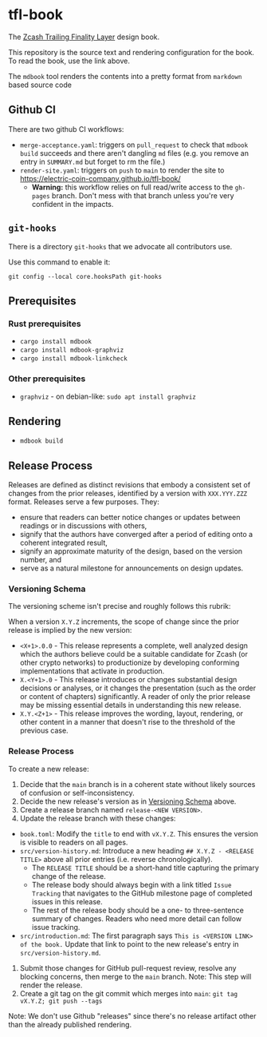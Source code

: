 # tfl-book

The [Zcash Trailing Finality Layer](https://electric-coin-company.github.io/tfl-book/) design book.

This repository is the source text and rendering configuration for the book. To read the book, use the link above.

The `mdbook` tool renders the contents into a pretty format from `markdown` based source code

## Github CI

There are two github CI workflows:

- `merge-acceptance.yaml`: triggers on `pull_request` to check that `mdbook build` succeeds and there aren't dangling `md` files (e.g. you remove an entry in `SUMMARY.md` but forget to rm the file.)
- `render-site.yaml`: triggers on `push` to `main` to render the site to https://electric-coin-company.github.io/tfl-book/
  - **Warning:** this workflow relies on full read/write access to the `gh-pages` branch. Don't mess with that branch unless you're very confident in the impacts.

## `git-hooks`

There is a directory `git-hooks` that we advocate all contributors use.

Use this command to enable it:

```
git config --local core.hooksPath git-hooks
```

## Prerequisites

### Rust prerequisites

- `cargo install mdbook`
- `cargo install mdbook-graphviz`
- `cargo install mdbook-linkcheck`

### Other prerequisites

- `graphviz` - on debian-like: `sudo apt install graphviz`

## Rendering

- `mdbook build`

## Release Process

Releases are defined as distinct revisions that embody a consistent set of changes from the prior releases, identified by a version with `XXX.YYY.ZZZ` format. Releases serve a few purposes. They:

- ensure that readers can better notice changes or updates between readings or in discussions with others,
- signify that the authors have converged after a period of editing onto a coherent integrated result,
- signify an approximate maturity of the design, based on the version number, and
- serve as a natural milestone for announcements on design updates.

### Versioning Schema

The versioning scheme isn't precise and roughly follows this rubrik:

When a version `X.Y.Z` increments, the scope of change since the prior release is implied by the new version:

- `<X+1>.0.0` - This release represents a complete, well analyzed design which the authors believe could be a suitable candidate for Zcash (or other crypto networks) to productionize by developing conforming implementations that activate in production.
- `X.<Y+1>.0` - This release introduces or changes substantial design decisions or analyses, or it changes the presentation (such as the order or content of chapters) significantly. A reader of only the prior release may be missing essential details in understanding this new release.
- `X.Y.<Z+1>` - This release improves the wording, layout, rendering, or other content in a manner that doesn't rise to the threshold of the previous case.

### Release Process

To create a new release:

1. Decide that the `main` branch is in a coherent state without likely sources of confusion or self-inconsistency.
1. Decide the new release's version as in [Versioning Schema](#versioning-schema) above.
1. Create a release branch named `release-<NEW VERSION>`.
1. Update the release branch with these changes:
  - `book.toml`: Modify the `title` to end with `vX.Y.Z`. This ensures the version is visible to readers on all pages.
  - `src/version-history.md`: Introduce a new heading `## X.Y.Z - <RELEASE TITLE>` above all prior entries (i.e. reverse chronologically).
    - The `RELEASE TITLE` should be a short-hand title capturing the primary change of the release.
    - The release body should always begin with a link titled `Issue Tracking` that navigates to the GitHub milestone page of completed issues in this release.
    - The rest of the release body should be a one- to three-sentence summary of changes. Readers who need more detail can follow issue tracking.
  - `src/introduction.md`: The first paragraph says `This is <VERSION LINK> of the book.` Update that link to point to the new release's entry in `src/version-history.md`.
1. Submit those changes for GitHub pull-request review, resolve any blocking concerns, then merge to the `main` branch. Note: This step will render the release.
1. Create a git tag on the git commit which merges into `main`: `git tag vX.Y.Z; git push --tags`

Note: We don't use Github "releases" since there's no release artifact other than the already published rendering.
